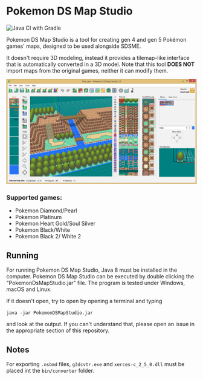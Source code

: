 # Pokemon DS Map Studio
![Java CI with Gradle](https://github.com/Trifindo/Pokemon-DS-Map-Studio/workflows/Java%20CI%20with%20Gradle/badge.svg?branch=master)

Pokemon DS Map Studio is a tool for creating gen 4 and gen 5 Pokémon games' maps, designed to be used alongside SDSME.

It doesn't require 3D modeling, instead it provides a tilemap-like interface that is automatically converted in a 3D model.
Note that this tool **DOES NOT** import maps from the original games, neither it can modify them.

![Screenshot of PDSMS](PDSMS_2_1.png)

### Supported games:
- Pokemon Diamond/Pearl
- Pokemon Platinum
- Pokemon Heart Gold/Soul Silver
- Pokemon Black/White
- Pokemon Black 2/ White 2

## Running
For running Pokemon DS Map Studio, Java 8 must be installed in the computer.
Pokemon DS Map Studio can be executed by double clicking the "PokemonDsMapStudio.jar" file. 
The program is tested under Windows, macOS and Linux.

If it doesn't open, try to open by opening a terminal and typing
```shell
java -jar PokemonDSMapStudio.jar
```
and look at the output.
If you can't understand that, please open an issue in the appropriate section of this repository.

## Notes
For exporting `.nsbmd` files, `g3dcvtr.exe` and `xerces-c_2_5_0.dll` must be placed int the `bin/converter` folder.
